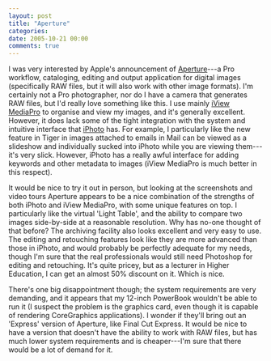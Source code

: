 ```yaml
---
layout: post
title: "Aperture"
categories:
date: 2005-10-21 00:00
comments: true
---
```


<p>I was very interested by Apple's announcement of <a href="http://www.apple.com/aperture/">Aperture</a>---a Pro workflow, cataloging, editing and output application for digital images (specifically RAW files, but it will also work with other image formats). I'm certainly not a Pro photographer, nor do I have a camera that generates RAW files, but I'd really love something like this. I use mainly <a href="http://www.iview-multimedia.com/">iView MediaPro</a> to organise and view my images, and it's generally excellent. However, it does lack some of the tight integration with the system and intuitive interface that <a href="http://www.apple.com/ilife/iphoto">iPhoto</a> has. For example, I particularly like the new feature in Tiger in images attached to emails in Mail can be viewed as a slideshow and individually sucked into iPhoto while you are viewing them---it's very slick. However, iPhoto has a really awful interface for adding keywords and other metadata to images (iView MediaPro is much better in this respect).</p>

<p>It would be nice to try it out in person, but looking at the screenshots and video tours Aperture appears to be a nice combination of the strengths of both iPhoto and iView MediaPro, with some unique features on top. I particularly like the virtual 'Light Table', and the ability to compare two images side-by-side at a reasonable resolution. Why has no-one thought of that before? The archiving facility also looks excellent and very easy to use. The editing and retouching features look like they are more advanced than those in iPhoto, and would probably be perfectly adequate for my needs, though I'm sure that the real professionals would still need Photoshop for editing and retouching. It's quite pricey, but as a lecturer in Higher Education, I can get an almost 50% discount on it. Which is nice.</p>

<p>There's one big disappointment though; the system requirements are very demanding, and it appears that my 12-inch PowerBook wouldn't be able to run it (I suspect the problem is the graphics card, even though it is capable of rendering CoreGraphics applications). I wonder if they'll bring out an 'Express' version of Aperture, like Final Cut Express. It would be nice to have a version that doesn't have the ability to work with RAW files, but has much lower system requirements and is cheaper---I'm sure that there would be a lot of demand for it.</p>



